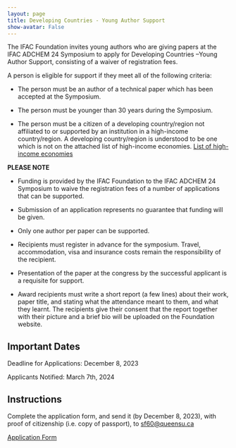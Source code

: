 ```yaml
---
layout: page
title: Developing Countries - Young Author Support
show-avatar: False
---
```


The IFAC Foundation invites young authors who are giving papers at the IFAC ADCHEM 24 Symposium to apply for Developing Countries –Young Author Support, consisting of a waiver of registration fees.

A person is eligible for support if they meet all of the following criteria:

- The person must be an author of a technical paper which has been accepted at the Symposium.

- The person must be younger than 30 years during the Symposium.

- The person must be a citizen of a developing country/region not affiliated to or supported by an institution in a high-income country/region. A developing country/region is understood to be one which is not on the attached list of high-income economies.
 <a class="btn btn-warning btn-lg" href="./assets/docs/List of high-income economies.pdf" role="button">List of high-income economies</a>



**PLEASE NOTE**

- Funding is provided by the IFAC Foundation to the IFAC ADCHEM 24 Symposium to waive the registration fees of a number of applications that can be supported.

- Submission of an application represents no guarantee that funding will be given.

- Only one author per paper can be supported.

- Recipients must register in advance for the symposium. Travel, accommodation, visa and insurance costs remain the responsibility of the recipient.

- Presentation of the paper at the congress by the successful applicant is a requisite for support.

- Award recipients must write a short report (a few lines) about their work, paper title, and stating what the attendance meant to them, and what they learnt. The recipients give their consent that the report together with their picture and a brief bio will be uploaded on the Foundation website.

## Important Dates

Deadline for Applications: December 8, 2023

Applicants Notified: March 7th, 2024

## Instructions 
Complete the application form, and send it (by December 8, 2023), with proof of citizenship (i.e. copy of passport), to <sf60@queensu.ca>

<div class="text-center">
  <a class="btn btn-warning btn-lg" href="./assets/docs/DC-YAS ADCHEM 24 Application Form.pdf" role="button">Application Form</a>
</div>
